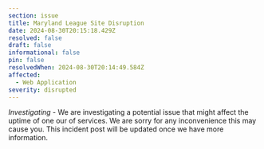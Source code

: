 ```yaml
---
section: issue
title: Maryland League Site Disruption
date: 2024-08-30T20:15:18.429Z
resolved: false
draft: false
informational: false
pin: false
resolvedWhen: 2024-08-30T20:14:49.584Z
affected:
  - Web Application
severity: disrupted
---
```

*Investigating* - We are investigating a potential issue that might affect the uptime of one our of services. We are sorry for any inconvenience this may cause you. This incident post will be updated once we have more information.